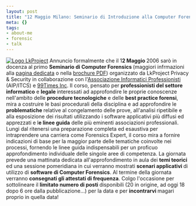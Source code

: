 ```yaml
--- 
layout: post
title: "12 Maggio Milano: Seminario di Introduzione alla Computer Forensics"
meta: {}
tags: 
- about-me
- forensic
- talk
---
```

[![Logo LkProject](http://fast.mgpf.it/20060320_lkproject.gif)](http://www.lkproject.com)
Annuncio formalmente che il 1<strong>2 Maggio </strong>2006 sarò in docenza al primo <strong>Seminario di Computer Forensics </strong> (maggiori infrmazioni alla [pagina dedicata](http://www.lkproject.com/0506_seminario_forensics.htm) o nella [brochure PDF](http://www.lkproject.com/download/0506_Forensic.Pdf)) organizzato da LkProject Privacy & Security in collaborazione con l'[Associazione Informatici Professionisti](http://www.aipnet.it) (AIP/ITCS) e [99Times Inc](http://www.99times.com).
Il corso, pensato per <strong>professionisti del settore informatico</strong> e <strong>legale </strong>interessati ad approfondire le proprie conoscenze nell'ambito delle <strong>procedure tecnologiche</strong> e delle <strong>best practice forensi</strong>, mira a costruire le basi procedurali della disciplina e ad approfondire le <strong>problematiche </strong>relative al congelamento delle prove, all'analisi ripetibile e alla esposizione dei risultati utilizzando i software applicativi più diffusi ed apprezzati e l<strong>e linee guida</strong> delle più eminenti associazioni professionali.
Lungi dal ritenersi una preparazione completa ed esaustiva per intraprendere una carriera come Forensics Expert, il corso mira a fornire indicazioni di base per la maggior parte delle tematiche coinvolte nei processi, fornendo le linee guida indispensabili per un proficuo approfondimento individuale delle singole aree di competenza.
La giornata prevede una mattinata dedicata all'approfondimento in aula dei <strong>temi teorici</strong> ed una sessione pomeridiana in cui verranno mostrati <strong>scenari applicativi </strong>di utilizzo di <strong>software di Computer Forensics</strong>.
Al termine della giornata verranno <strong>consegnati gli attestati di frequenza</strong>.
Colgo l'occasione per sottolineare il <strong>limitato numero di posti </strong>disponibili (20 in origine, ad oggi 18 dopo 6 ore dalla pubblicazione...) per la data e per <strong>incontrarvi </strong>magari proprio in quella data! 
